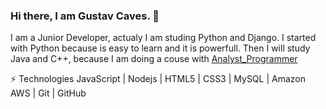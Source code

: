 ### Hi there, I am Gustav Caves. 👋

I am a Junior Developer, actualy I am studing Python and Django.
I started with Python because is easy to learn and it is powerfull. 
Then I will study Java and C++, because I am doing a couse with [Analyst_Programmer](https://www.intecssa.com/formacion/analista-programador-en-desarrollo-de-aplicaciones-corporativas-con-java-python-y-c/)

⚡ Technologies
JavaScript | Nodejs | HTML5 | CSS3 | MySQL | Amazon AWS | Git | GitHub


<!--
**gustavcaves/gustavcaves** is a ✨ _special_ ✨ repository because its `README.md` (this file) appears on your GitHub profile.

Here are some ideas to get you started:

- 🔭 I’m currently working on ...
- 🌱 I’m currently learning ...
- 👯 I’m looking to collaborate on ...
- 🤔 I’m looking for help with ...
- 💬 Ask me about ...
- 📫 How to reach me: ...
- 😄 Pronouns: ...
- ⚡ Fun fact: ...
-->

